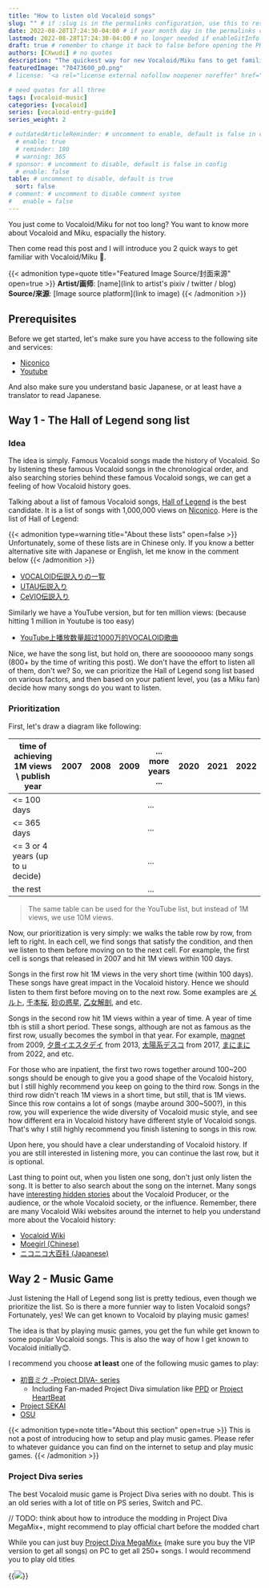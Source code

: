 ```yaml
---
title: "How to listen old Vocaloid songs"
slug: "" # if :slug is in the permalinks configuration, use this to resolve URL conflict with other posts
date: 2022-08-28T17:24:30-04:00 # if year month day in the permalinks configuration and other posts have the same date, modify this to resolve URL conflict with other posts 
lastmod: 2022-08-28T17:24:30-04:00 # no longer needed if enableGitInfo = true
draft: true # remember to change it back to false before opening the PR for publishing
authors: [CXwudi] # no quotes
description: "The quickest way for new Vocaloid/Miku fans to get familiar with Vocaloid and the history"
featuredImage: "70473600_p0.png"
# license: '<a rel="license external nofollow noopener noreffer" href="https://creativecommons.org/licenses/by/4.0/" target="_blank">CC BY 4.0</a>'

# need quotes for all three
tags: [vocaloid-music]
categories: [vocaloid]
series: [vocaloid-entry-guide]
series_weight: 2

# outdatedArticleReminder: # uncomment to enable, default is false in config 
  # enable: true
  # reminder: 180
  # warning: 365
# sponsor: # uncomment to disable, default is false in config 
  # enable: false
table: # uncomment to disable, default is true
  sort: false
# comment: # uncomment to disable comment system
#   enable = false
---
```


You just come to Vocaloid/Miku for not too long? You want to know more about Vocaloid and Miku, espacially the history.

Then come read this post and I will introduce you 2 quick ways to get familiar with Vocaloid/Miku 🙂.

<!--more-->
{{< admonition type=quote title="Featured Image Source/封面来源" open=true >}}
**Artist/画师**: [name](link to artist's pixiv / twitter / blog) <!--just to insert a double space behind-->  
**Source/来源**: [Image source platform](link to image)
{{< /admonition >}}

## Prerequisites

Before we get started, let's make sure you have access to the following site and services:

- [Niconico](https://www.nicovideo.jp/)
- [Youtube](https://www.youtube.com/)

And also make sure you understand basic Japanese, or at least have a translator to read Japanese.

## Way 1 - The Hall of Legend song list

### Idea

The idea is simply. Famous Vocaloid songs made the history of Vocaloid. So by listening these famous Vocaloid songs in the chronological order, and also searching stories behind these famous Vocaloid songs, we can get a feeling of how Vocaloid history goes.

Talking about a list of famous Vocaloid songs, [Hall of Legend](https://dic.nicovideo.jp/a/vocaloid%E4%BC%9D%E8%AA%AC%E5%85%A5%E3%82%8A) is the best candidate. It is a list of songs with 1,000,000 views on [Niconico](https://www.nicovideo.jp/). Here is the list of Hall of Legend:

{{< admonition type=warning title="About these lists" open=false >}}
Unfortunately, some of these lists are in Chinese only. If you know a better alternative site with Japanese or English, let me know in the comment below
{{< /admonition >}}

- [VOCALOID伝説入りの一覧](https://dic.nicovideo.jp/a/vocaloid%E4%BC%9D%E8%AA%AC%E5%85%A5%E3%82%8A%E3%81%AE%E4%B8%80%E8%A6%A7)
- [UTAU伝説入り](https://dic.nicovideo.jp/a/utau%E4%BC%9D%E8%AA%AC%E5%85%A5%E3%82%8A)
- [CeVIO伝説入り](https://dic.nicovideo.jp/a/cevio%E4%BC%9D%E8%AA%AC%E5%85%A5%E3%82%8A)

Similarly we have a YouTube version, but for ten million views: (because hitting 1 million in Youtube is too easy)

- [YouTube上播放数量超过1000万的VOCALOID歌曲](https://zh.moegirl.org.cn/VOCALOID%E7%A5%9E%E8%AF%9D%E6%9B%B2/YouTube%E6%8A%95%E7%A8%BF)

Nice, we have the song list, but hold on, there are soooooooo many songs (800+ by the time of writing this post). We don't have the effort to listen all of them, don't we? So, we can prioritize the Hall of Legend song list based on various factors, and then based on your patient level, you (as a Miku fan) decide how many songs do you want to listen.

### Prioritization

First, let's draw a diagram like following:

| time of achieving 1M views \ publish year | 2007 | 2008 | 2009 | ... more years ...  | 2020 | 2021 | 2022 |
| -------------------------------- | ---- | ---- | ---- | ---- | ---- | ---- | ---- |
| <= 100 days |      |      |      | ...  |      |      |      |
| <= 365 days |      |      |      | ...  |      |      |      |
| <= 3 or 4 years (up to u decide) |      |      |      | ...  |      |      |      |
| the rest |      |      |      | ...  |      |      |      |

> The same table can be used for the YouTube list, but instead of 1M views, we use 10M views.

Now, our prioritization is very simply: we walks the table row by row, from left to right. In each cell, we find songs that satisfy the condition, and then we listen to them before moving on to the next cell. For example, the first cell is songs that released in 2007 and hit 1M views within 100 days.

Songs in the first row hit 1M views in the very short time (within 100 days). These songs have great impact in the Vocaloid history. Hence we should listen to them first before moving on to the next row. Some examples are [メルト](https://www.nicovideo.jp/watch/sm1715919), [千本桜](https://www.nicovideo.jp/watch/sm15630734), [砂の惑星](https://www.nicovideo.jp/watch/sm31606995), [乙女解剖](https://www.nicovideo.jp/watch/sm34470195), and etc.

Songs in the second row hit 1M views within a year of time. A year of time tbh is still a short period. These songs, although are not as famous as the first row, usually becomes the symbol in that year. For example, [magnet](https://www.nicovideo.jp/watch/sm6909505) from 2009, [夕景イエスタデイ](https://www.nicovideo.jp/watch/sm21513190) from 2013, [太陽系デスコ](https://www.nicovideo.jp/watch/sm30469574) from 2017, [まにまに](https://www.nicovideo.jp/watch/sm40349788) from 2022, and etc.

For those who are inpatient, the first two rows together around 100~200 songs should be enough to give you a good shape of the Vocaloid history, but I still highly recommend you keep on going to the third row. Songs in the third row didn't reach 1M views in a short time, but still, that is 1M views. Since this row contains a lot of songs (maybe around 300~500?), in this row, you will experience the wide diversity of Vocaloid music style, and see how different era in Vocaloid history have different style of Vocaloid songs. That's why I still highly recommend you finish listening to songs in this row.

Upon here, you should have a clear understanding of Vocaloid history. If you are still interested in listening more, you can continue the last row, but it is optional.

Last thing to point out, when you listen one song, don't just only listen the song. It is better to also search about the song on the internet. Many songs have [interesting hidden stories](https://www.zhihu.com/question/47488103/answer/119044265) about the Vocaloid Producer, or the audience, or the whole Vocaloid society, or the influence. Remember, there are many Vocaloid Wiki websites around the internet to help you understand more about the Vocaloid history:

- [Vocaloid Wiki](https://vocaloid.fandom.com/wiki/Vocaloid_Wiki)
- [Moegirl (Chinese)](https://zh.moegirl.org.cn)
- [ニコニコ大百科 (Japanese)](https://dic.nicovideo.jp)

## Way 2 - Music Game

Just listening the Hall of Legend song list is pretty tedious, even though we prioritize the list. So is there a more funnier way to listen Vocaloid songs? Fortunately, yes! We can get known to Vocaloid by playing music games!

The idea is that by playing music games, you get the fun while get known to some popular Vocaloid songs. This is also the way of how I get known to Vocaloid initially😊.

I recommend you choose **at least** one of the following music games to play:

- [初音ミク -Project DIVA- series](https://en.wikipedia.org/wiki/Hatsune_Miku:_Project_DIVA)
  - Including Fan-maded Project Diva simulation like [PPD](https://projectdxxx.me/) or [Project HeartBeat](https://ph.eirteam.moe/)
- [Project SEKAI](https://pjsekai.sega.jp/)
- [OSU](https://osu.ppy.sh/)

{{< admonition type=note title="About this section" open=true >}}
This is not a post of introducing how to setup and play music games. Please refer to whatever guidance you can find on the internet to setup and play music games.
{{< /admonition >}}

### Project Diva series

The best Vocaloid music game is Project Diva series with no doubt. This is an old series with a lot of title on PS series, Switch and PC.

// TODO: think about how to introduce the modding in Project Diva MegaMix+, might recommend to play official chart before the modded chart

While you can just buy [Project Diva MegaMix+](https://store.steampowered.com/app/1761390/_Project_DIVA_MEGA39s/) (make sure you buy the VIP version to get all songs) on PC to get all 250+ songs. I would recommend you to play old titles

{{<image src="unknown.png" caption="Brife summary of the Project Diva series">}}

